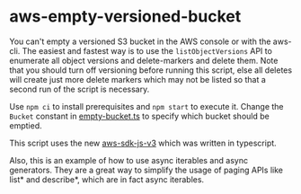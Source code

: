 # aws-empty-versioned-bucket

You can't empty a versioned S3 bucket in the AWS console or with the aws-cli.
The easiest and fastest way is to use the `listObjectVersions` API to enumerate
all object versions and delete-markers and delete them.
Note that you should turn off versioning before running this script,
else all deletes will create just more delete markers which may not be
listed so that a second run of the script is necessary.

Use `npm ci` to install prerequisites and `npm start` to execute it.
Change the `Bucket` constant in [empty-bucket.ts](./empty-bucket.ts) to specify
which bucket should be emptied.

This script uses the new [aws-sdk-js-v3](https://github.com/aws/aws-sdk-js-v3)
which was written in typescript.

Also, this is an example of how to use async iterables and async generators.
They are a great way to simplify the usage of paging APIs like list* and describe*,
which are in fact async iterables.
